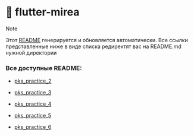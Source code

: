 # 📌 flutter-mirea

> [!NOTE]  
> Этот [README](README.md) генерируется и обновляется автоматически. 
> Все ссылки представленные ниже в виде списка редиректят вас на README.md нужной директории

### Все доступные README: 

* [pks_practice_2](pks_practice_2/README.md)

* [pks_practice_3](pks_practice_3/README.md)

* [pks_practice_4](pks_practice_4/README.md)

* [pks_practice_5](pks_practice_5/README.md)

* [pks_practice_6](pks_practice_6/README.md)
